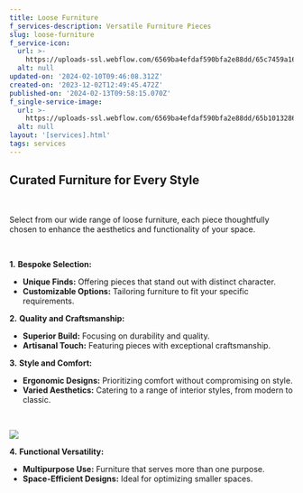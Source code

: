 ```yaml
---
title: Loose Furniture
f_services-description: Versatile Furniture Pieces
slug: loose-furniture
f_service-icon:
  url: >-
    https://uploads-ssl.webflow.com/6569ba4efdaf590bfa2e88dd/65c7459a16f1ff4a94f6ca8a_5.png
  alt: null
updated-on: '2024-02-10T09:46:08.312Z'
created-on: '2023-12-02T12:49:45.472Z'
published-on: '2024-02-13T09:58:15.070Z'
f_single-service-image:
  url: >-
    https://uploads-ssl.webflow.com/6569ba4efdaf590bfa2e88dd/65b1013286b71774748db25e_25564.jpg
  alt: null
layout: '[services].html'
tags: services
---
```


**Curated Furniture for Every Style**
-------------------------------------

‍

Select from our wide range of loose furniture, each piece thoughtfully chosen to enhance the aesthetics and functionality of your space.

‍

**1.** **Bespoke Selection:**

*   **Unique Finds:** Offering pieces that stand out with distinct character.
*   **Customizable Options:** Tailoring furniture to fit your specific requirements.

**2.** **Quality and Craftsmanship:**

*   **Superior Build:** Focusing on durability and quality.
*   **Artisanal Touch:** Featuring pieces with exceptional craftsmanship.

**3.** **Style and Comfort:**

*   **Ergonomic Designs:** Prioritizing comfort without compromising on style.
*   **Varied Aesthetics:** Catering to a range of interior styles, from modern to classic.

‍

![](https://uploads-ssl.webflow.com/6569ba4efdaf590bfa2e88dd/65b1012daab31304aca4c6ce_2150695655.jpg)

**4.** **Functional Versatility:**

*   **Multipurpose Use:** Furniture that serves more than one purpose.
*   **Space-Efficient Designs:** Ideal for optimizing smaller spaces.
